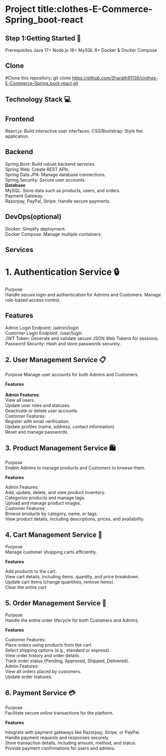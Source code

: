 # Project title:clothes-E-Commerce-Spring_boot-react
## Step 1:Getting Started 🚀
Prerequisites
Java 17+
Node.js 18+
MySQL 8+
Docker & Docker Compose

## Clone
#Clone this repository: git clone https://github.com/Sharath91130/clothes-E-Commerce-Spring_boot-react.git

 ## Technology Stack 💻
## Frontend
React.js: Build interactive user interfaces.
CSS/Bootstrap: Style the application.
## Backend
Spring Boot: Build robust backend services.</br>
Spring Web: Create REST APIs.</br>
Spring Data JPA: Manage database connections.</br>
Spring Security: Secure user accounts.</br>
**Database** </br>
MySQL: Store data such as products, users, and orders.</br>
Payment Gateway</br>
Razorpay, PayPal, Stripe: Handle secure payments.</br>
## DevOps(optional)
Docker: Simplify deployment.</br>
Docker Compose: Manage multiple containers.</br>

## Services
 # 1. Authentication Service 🔒
 Purpose</br>
 Handle secure login and authentication for Admins and Customers. Manage role-based access control.

   ## Features
Admin Login Endpoint: /admin/login</br>
Customer Login Endpoint: /user/login</br>
JWT Token: Generate and validate secure JSON Web Tokens for sessions.</br>
Password Security: Hash and store passwords securely.</br>

## 2. User Management Service 📋
Purpose
Manage user accounts for both Admins and Customers.

**Features**</br>
<br>
**Admin Features**:</br>
View all users.</br>
Update user roles and statuses.</br>
Deactivate or delete user accounts.</br>
Customer Features:</br>
Register with email verification.</br>
Update profiles (name, address, contact information).</br>
Reset and manage passwords.</br>


## 3. Product Management Service 🛍️
Purpose</br>
Enable Admins to manage products and Customers to browse them.

**Features**</br>

Admin Features:</br>
Add, update, delete, and view product inventory.</br>
Categorize products and manage tags.</br>
Upload and manage product images.</br>
Customer Features:</br>
Browse products by category, name, or tags.</br>
View product details, including descriptions, prices, and availability.</br>



## 4. Cart Management Service 🛒
Purpose</br>
Manage customer shopping carts efficiently.

**Features** </br>

Add products to the cart.</br>
View cart details, including items, quantity, and price breakdown.</br>
Update cart items (change quantities, remove items).</br>
Clear the entire cart</br>


## 5. Order Management Service 📃
Purpose</br>
Handle the entire order lifecycle for both Customers and Admins.

**Features**

Customer Features:</br>
Place orders using products from the cart.</br>
Select shipping options (e.g., standard or express).</br>
View order history and order details.</br>
Track order status (Pending, Approved, Shipped, Delivered).</br>
Admin Features:</br>
View all orders placed by customers.</br>
Update order statuses.</br>

## 6. Payment Service 💳
Purpose</br>
Facilitate secure online transactions for the platform.

**Features**

Integrate with payment gateways like Razorpay, Stripe, or PayPal.</br>
Handle payment requests and responses securely.</br>
Store transaction details, including amount, method, and status.</br>
Provide payment confirmations for users and admins.</br>















